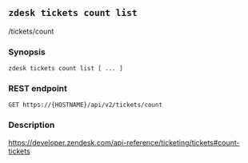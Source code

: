 ## `zdesk tickets count list`

/tickets/count

### Synopsis

    zdesk tickets count list [ ... ]

### REST endpoint

    GET https://{HOSTNAME}/api/v2/tickets/count

### Description

https://developer.zendesk.com/api-reference/ticketing/tickets#count-tickets

